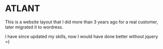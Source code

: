 # ATLANT
This is a website layout that I did more than 3 years ago for a real customer, later migrated it to wordress.

I have since updated my skills, now I would have done better without jquery =)
